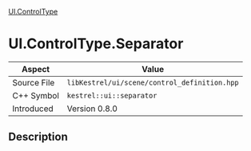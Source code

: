 [UI.ControlType](index.md)
# UI.ControlType.Separator
| Aspect | Value |
| --- | --- |
| Source File | `libKestrel/ui/scene/control_definition.hpp` |
| C++ Symbol | `kestrel::ui::separator` |
| Introduced | Version 0.8.0 |
## Description
